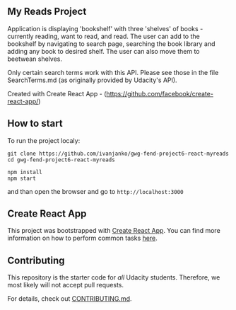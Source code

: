 ## My Reads Project

Application is displaying 'bookshelf' with three 'shelves' of books - currently reading, want to read, and read. The user can add to the bookshelf by navigating to search page, searching the book library and adding any book to desired shelf. The user can also move them to beetwean shelves.

Only certain search terms work with this API. Please see those in the file SearchTerms.md (as originally provided by Udacity's API).

Created with Create React App - (https://github.com/facebook/create-react-app/)

## How to start

To run the project localy:

```
git clone https://github.com/ivanjanko/gwg-fend-project6-react-myreads
cd gwg-fend-project6-react-myreads
```
```
npm install
npm start
```
and than open the browser and go to `http://localhost:3000`

## Create React App

This project was bootstrapped with [Create React App](https://github.com/facebookincubator/create-react-app). You can find more information on how to perform common tasks [here](https://github.com/facebookincubator/create-react-app/blob/master/packages/react-scripts/template/README.md).

## Contributing

This repository is the starter code for _all_ Udacity students. Therefore, we most likely will not accept pull requests.

For details, check out [CONTRIBUTING.md](CONTRIBUTING.md).


